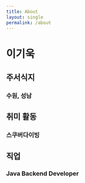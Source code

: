 ```yaml
---
title: About
layout: single
permalink: /about
---
```


# 이기욱
## 주서식지
### 수원, 성남
## 취미 활동
### 스쿠버다이빙
## 직업
### Java Backend Developer